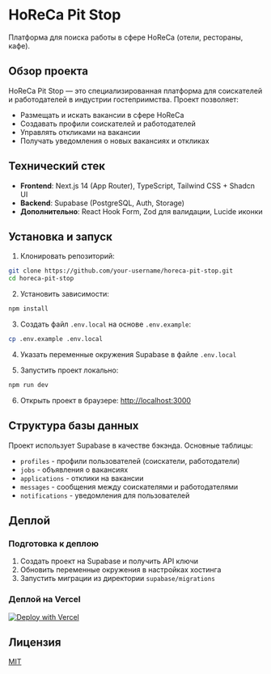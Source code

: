# HoReCa Pit Stop

Платформа для поиска работы в сфере HoReCa (отели, рестораны, кафе).

## Обзор проекта

HoReCa Pit Stop — это специализированная платформа для соискателей и работодателей в индустрии гостеприимства. Проект позволяет:
- Размещать и искать вакансии в сфере HoReCa
- Создавать профили соискателей и работодателей
- Управлять откликами на вакансии
- Получать уведомления о новых вакансиях и откликах

## Технический стек

- **Frontend**: Next.js 14 (App Router), TypeScript, Tailwind CSS + Shadcn UI
- **Backend**: Supabase (PostgreSQL, Auth, Storage)
- **Дополнительно**: React Hook Form, Zod для валидации, Lucide иконки

## Установка и запуск

1. Клонировать репозиторий:
```bash
git clone https://github.com/your-username/horeca-pit-stop.git
cd horeca-pit-stop
```

2. Установить зависимости:
```bash
npm install
```

3. Создать файл `.env.local` на основе `.env.example`:
```bash
cp .env.example .env.local
```

4. Указать переменные окружения Supabase в файле `.env.local`

5. Запустить проект локально:
```bash
npm run dev
```

6. Открыть проект в браузере: [http://localhost:3000](http://localhost:3000)

## Структура базы данных

Проект использует Supabase в качестве бэкэнда. Основные таблицы:
- `profiles` - профили пользователей (соискатели, работодатели)
- `jobs` - объявления о вакансиях
- `applications` - отклики на вакансии
- `messages` - сообщения между соискателями и работодателями
- `notifications` - уведомления для пользователей

## Деплой

### Подготовка к деплою

1. Создать проект на Supabase и получить API ключи
2. Обновить переменные окружения в настройках хостинга
3. Запустить миграции из директории `supabase/migrations`

### Деплой на Vercel

[![Deploy with Vercel](https://vercel.com/button)](https://vercel.com/new/clone?repository-url=https%3A%2F%2Fgithub.com%2Fyour-username%2Fhoreca-pit-stop)

## Лицензия

[MIT](LICENSE)
